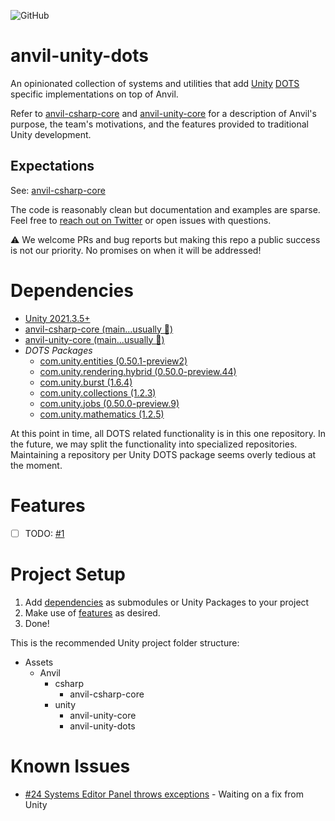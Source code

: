![GitHub](https://img.shields.io/github/license/decline-cookies/anvil-csharp-core)

# anvil-unity-dots

An opinionated collection of systems and utilities that add [Unity](https://unity.com) [DOTS](https://unity.com/dots) specific implementations on top of Anvil.

Refer to [anvil-csharp-core](https://github.com/decline-cookies/anvil-csharp-core) and [anvil-unity-core](https://github.com/decline-cookies/anvil-unity-core) for a description of Anvil's purpose, the team's motivations, and the features provided to traditional Unity development.

## Expectations
See: [anvil-csharp-core](https://github.com/decline-cookies/anvil-csharp-core)

The code is reasonably clean but documentation and examples are sparse. Feel free to [reach out on Twitter](https://twitter.com/declinecookies) or open issues with questions.

⚠️ We welcome PRs and bug reports but making this repo a public success is not our priority. No promises on when it will be addressed!

# Dependencies
- [Unity 2021.3.5+](https://unity.com/)
- [anvil-csharp-core (main...usually 😬)](https://github.com/decline-cookies/anvil-csharp-core)
- [anvil-unity-core (main...usually 😬)](https://github.com/decline-cookies/anvil-unity-core)
- *DOTS Packages*
    - [com.unity.entities (0.50.1-preview2)](https://docs.unity3d.com/Packages/com.unity.entities@0.50/manual/index.html)
    - [com.unity.rendering.hybrid (0.50.0-preview.44)](https://docs.unity3d.com/Packages/com.unity.rendering.hybrid@0.50/manual/index.html)
    - [com.unity.burst (1.6.4)](https://docs.unity3d.com/Packages/com.unity.burst@1.6/manual/index.html)
    - [com.unity.collections (1.2.3)](https://docs.unity3d.com/Packages/com.unity.collections@1.2/manual/index.html)
    - [com.unity.jobs (0.50.0-preview.9)](https://docs.unity3d.com/Packages/com.unity.jobs@0.50/manual/index.html)
    - [com.unity.mathematics (1.2.5)](https://docs.unity3d.com/Packages/com.unity.mathematics@1.2/manual/index.html)
    
At this point in time, all DOTS related functionality is in this one repository. In the future, we may split the functionality into specialized repositories. Maintaining a repository per Unity DOTS package seems overly tedious at the moment.

# Features
 - [ ] TODO: [#1](https://github.com/decline-cookies/anvil-unity-dots/issues/1)

# Project Setup
1. Add [dependencies](#dependencies) as submodules or Unity Packages to your project
2. Make use of [features](#features) as desired.
3. Done!

This is the recommended Unity project folder structure:
- Assets
  - Anvil
    - csharp
      - anvil-csharp-core
    - unity
      - anvil-unity-core
      - anvil-unity-dots

# Known Issues
 - [#24 Systems Editor Panel throws exceptions](https://github.com/decline-cookies/anvil-unity-dots/issues/24) - Waiting on a fix from Unity
